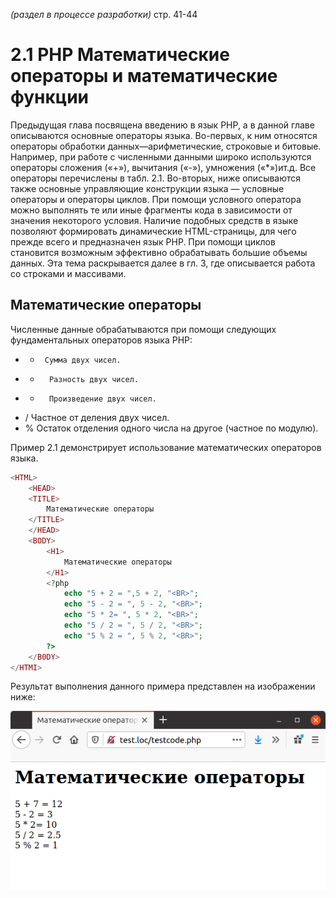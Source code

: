 _(раздел в процессе разработки)_
стр. 41-44

# 2.1 PHP Математические операторы и математические функции


Предыдущая глава посвящена введению в язык РНР, а в данной главе описываются
основные операторы языка. Во-первых, к ним относятся операторы 
обработки данных—арифметические, строковые и битовые. Например, при 
работе с численными данными широко используются операторы сложения («+»),
вычитания («-»), умножения («*»)ит.д. Все операторы перечислены в табл. 2.1.
Во-вторых, ниже описываются также основные управляющие конструкции
языка — условные операторы и операторы циклов. При помощи условного 
оператора можно выполнять те или иные фрагменты кода в зависимости от 
значения некоторого условия. Наличие подобных средств в языке позволяют 
формировать динамические HTML-страницы, для чего прежде всего и предназначен
язык РНР. При помощи циклов становится возможным эффективно обрабатывать большие
объемы данных. Эта тема раскрывается далее в гл. 3, где описывается работа со 
строками и массивами.

## Математические операторы

Численные данные обрабатываются при помощи следующих 
фундаментальных операторов языка РНР:

*  +      Сумма двух чисел.
*   -       Разность двух чисел.
*   *       Произведение двух чисел.
*   /       Частное от деления двух чисел.
*   %       Остаток отделения одного числа на другое (частное по модулю).

Пример 2.1 демонстрирует использование математических операторов 
языка.

```php
<HTML>
    <HEAD>
    <TITLE>
        Математические операторы
    </TITLE>
    </HEAD>
    <BODY>
        <H1>
            Математические операторы
        </H1>
        <?php
            echo "5 + 2 = ",5 + 2, "<BR>"; 
            echo "5 - 2 = ", 5 - 2, "<BR>";
            echo "5 * 2= ", 5 * 2, "<BR>";
            echo "5 / 2 = ", 5 / 2, "<BR>";
            echo "5 % 2 = ", 5 % 2, "<BR>";
        ?>
    </B0DY>
</HTMI>
```

Результат выполнения данного примера представлен на изображении ниже:

![php математические операторы](images/math_operatos_src1.png)

